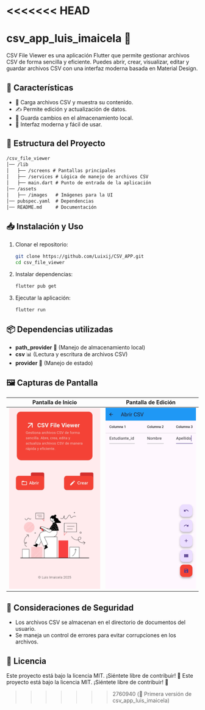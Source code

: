 <<<<<<< HEAD
=======
# csv_app_luis_imaicela 📂

CSV File Viewer es una aplicación Flutter que permite gestionar archivos CSV de forma sencilla y eficiente. Puedes abrir, crear, visualizar, editar y guardar archivos CSV con una interfaz moderna basada en Material Design.

## 🚀 Características
- 📄 Carga archivos CSV y muestra su contenido.
- ✍️ Permite edición y actualización de datos.
- 💾 Guarda cambios en el almacenamiento local.
- 🎨 Interfaz moderna y fácil de usar.

## 📂 Estructura del Proyecto
```
/csv_file_viewer
│── /lib
│   ├── /screens # Pantallas principales
│   ├── /services # Lógica de manejo de archivos CSV
│   ├── main.dart # Punto de entrada de la aplicación
│── /assets
│   ├── /images   # Imágenes para la UI
│── pubspec.yaml  # Dependencias
│── README.md     # Documentación
```

## 📥 Instalación y Uso
1. Clonar el repositorio:
   ```sh
   git clone https://github.com/Luixij/CSV_APP.git
   cd csv_file_viewer
   ```
2. Instalar dependencias:
   ```sh
   flutter pub get
   ```
3. Ejecutar la aplicación:
   ```sh
   flutter run
   ```

## 📦 Dependencias utilizadas
- **path_provider** 📂 (Manejo de almacenamiento local)
- **csv** 📊 (Lectura y escritura de archivos CSV)
- **provider** 🔄 (Manejo de estado)

## 🖼️ Capturas de Pantalla
| Pantalla de Inicio | Pantalla de Edición |
|--------------------|--------------------|
| ![Inicio](assets/images/pantalla_inicio.png) | ![Edición](assets/images/pantalla_archivo_abierto.png) |

## 📌 Consideraciones de Seguridad
- Los archivos CSV se almacenan en el directorio de documentos del usuario.
- Se maneja un control de errores para evitar corrupciones en los archivos.

## 📜 Licencia
Este proyecto está bajo la licencia MIT. ¡Siéntete libre de contribuir! 🚀
Este proyecto está bajo la licencia MIT. ¡Siéntete libre de contribuir! 🚀
>>>>>>> 2760940 (🚀 Primera versión de csv_app_luis_imaicela)
